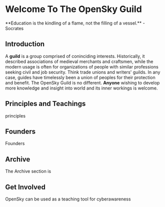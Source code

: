 <!DOCTYPE html>
<html>
<head>
<h1>Welcome To The OpenSky Guild</h1>
</head>
<body>
<p>**Education is the kindling of a flame, not the filling of a vessel.** - Socrates</p>
</body>
  
<body>

<h2>Introduction</h2>
<p> A <b>guild</b> is a group comprised of coninciding interests. Historically, it described associations of medieval merchants and craftsmen, while the modern usage is often for organizations of people with similar professions seeking civil and job security. Think trade unions and writers' guilds. In any case, guides have timelessly been a union of peoples for their protection and benefit. The OpenSky Guild is no different. <b>Anyone</b> wishing to develop more knowledge and insight into world and its inner workings is welcome.</p>
<h2>Principles and Teachings</h2>
<p>principles</p>
<h2>Founders</h2>
<p>Founders</p>
<h2>Archive</h2>
<p>The Archive section is</p>
<h2>Get Involved</h2>
<p>OpenSky can be used as a teaching tool for cyberawareness</p>
    
</body>
</html>
